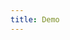 ```yaml
---
title: Demo
---
```


<iframe style="border: 0; height: calc(100vh - 320px); width: 100%" src="//localhost:6006/?path=/story/dropdown--basic"></iframe>
